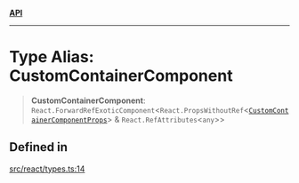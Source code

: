 [**API**](../../API.md)

***

# Type Alias: CustomContainerComponent

> **CustomContainerComponent**: `React.ForwardRefExoticComponent`\<`React.PropsWithoutRef`\<[`CustomContainerComponentProps`](../interfaces/CustomContainerComponentProps.md)\> & `React.RefAttributes`\<`any`\>\>

## Defined in

[src/react/types.ts:14](https://github.com/inokawa/virtua/blob/e7edf00e268ee12af9ee8e11abed3a725aa02859/src/react/types.ts#L14)
